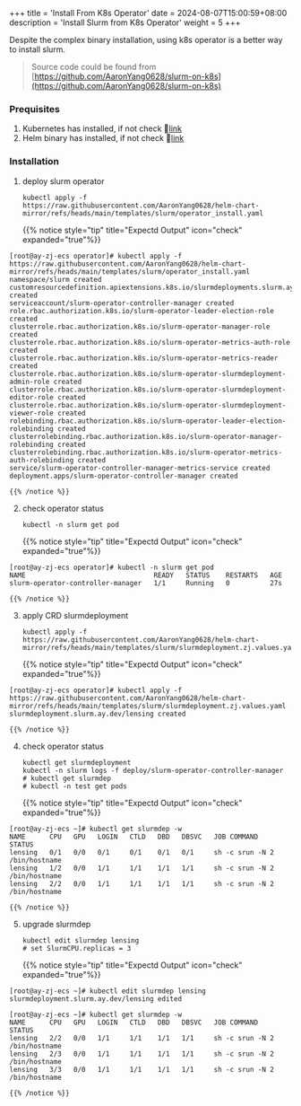+++
title = 'Install From K8s Operator'
date = 2024-08-07T15:00:59+08:00
description = 'Install Slurm from K8s Operator'
weight = 5
+++


Despite the complex binary installation, using k8s operator is a better way to install slurm.
> Source code could be found from [https://github.com/AaronYang0628/slurm-on-k8s](https://github.com/AaronYang0628/slurm-on-k8s)

### Prequisites
1. Kubernetes has installed, if not check 🔗[link](../../Software/Binary/kubectl.md)
2. Helm binary has installed, if not check 🔗[link](../../Software/Binary/helm.md)

### Installation
1. deploy slurm operator
    ```shell
    kubectl apply -f https://raw.githubusercontent.com/AaronYang0628/helm-chart-mirror/refs/heads/main/templates/slurm/operator_install.yaml
    ```
    {{% notice style="tip" title="Expectd Output" icon="check" expanded="true"%}}
```shell
[root@ay-zj-ecs operator]# kubectl apply -f https://raw.githubusercontent.com/AaronYang0628/helm-chart-mirror/refs/heads/main/templates/slurm/operator_install.yaml
namespace/slurm created
customresourcedefinition.apiextensions.k8s.io/slurmdeployments.slurm.ay.dev created
serviceaccount/slurm-operator-controller-manager created
role.rbac.authorization.k8s.io/slurm-operator-leader-election-role created
clusterrole.rbac.authorization.k8s.io/slurm-operator-manager-role created
clusterrole.rbac.authorization.k8s.io/slurm-operator-metrics-auth-role created
clusterrole.rbac.authorization.k8s.io/slurm-operator-metrics-reader created
clusterrole.rbac.authorization.k8s.io/slurm-operator-slurmdeployment-admin-role created
clusterrole.rbac.authorization.k8s.io/slurm-operator-slurmdeployment-editor-role created
clusterrole.rbac.authorization.k8s.io/slurm-operator-slurmdeployment-viewer-role created
rolebinding.rbac.authorization.k8s.io/slurm-operator-leader-election-rolebinding created
clusterrolebinding.rbac.authorization.k8s.io/slurm-operator-manager-rolebinding created
clusterrolebinding.rbac.authorization.k8s.io/slurm-operator-metrics-auth-rolebinding created
service/slurm-operator-controller-manager-metrics-service created
deployment.apps/slurm-operator-controller-manager created
```
    {{% /notice %}}

2. check operator status
    ```shell
    kubectl -n slurm get pod
    ```
    {{% notice style="tip" title="Expectd Output" icon="check" expanded="true"%}}
```shell
[root@ay-zj-ecs operator]# kubectl -n slurm get pod
NAME                                READY   STATUS    RESTARTS   AGE
slurm-operator-controller-manager   1/1     Running   0          27s
```
    {{% /notice %}}

3. apply CRD slurmdeployment 
    ```shell
    kubectl apply -f https://raw.githubusercontent.com/AaronYang0628/helm-chart-mirror/refs/heads/main/templates/slurm/slurmdeployment.zj.values.yaml
    ```
    {{% notice style="tip" title="Expectd Output" icon="check" expanded="true"%}}
```shell
[root@ay-zj-ecs operator]# kubectl apply -f https://raw.githubusercontent.com/AaronYang0628/helm-chart-mirror/refs/heads/main/templates/slurm/slurmdeployment.zj.values.yaml
slurmdeployment.slurm.ay.dev/lensing created
```
    {{% /notice %}}

4. check operator status
    ```shell
    kubectl get slurmdeployment
    kubectl -n slurm logs -f deploy/slurm-operator-controller-manager
    # kubectl get slurmdep
    # kubectl -n test get pods
    ```
    {{% notice style="tip" title="Expectd Output" icon="check" expanded="true"%}}
```shell
[root@ay-zj-ecs ~]# kubectl get slurmdep -w
NAME      CPU   GPU   LOGIN   CTLD   DBD   DBSVC   JOB COMMAND                     STATUS
lensing   0/1   0/0   0/1     0/1    0/1   0/1     sh -c srun -N 2 /bin/hostname   
lensing   1/2   0/0   1/1     1/1    1/1   1/1     sh -c srun -N 2 /bin/hostname   
lensing   2/2   0/0   1/1     1/1    1/1   1/1     sh -c srun -N 2 /bin/hostname   
```
    {{% /notice %}}

5. upgrade slurmdep 
    ```shell
    kubectl edit slurmdep lensing
    # set SlurmCPU.replicas = 3
    ```
    {{% notice style="tip" title="Expectd Output" icon="check" expanded="true"%}}
```shell
[root@ay-zj-ecs ~]# kubectl edit slurmdep lensing
slurmdeployment.slurm.ay.dev/lensing edited

[root@ay-zj-ecs ~]# kubectl get slurmdep -w
NAME      CPU   GPU   LOGIN   CTLD   DBD   DBSVC   JOB COMMAND                     STATUS
lensing   2/2   0/0   1/1     1/1    1/1   1/1     sh -c srun -N 2 /bin/hostname   
lensing   2/3   0/0   1/1     1/1    1/1   1/1     sh -c srun -N 2 /bin/hostname   
lensing   3/3   0/0   1/1     1/1    1/1   1/1     sh -c srun -N 2 /bin/hostname   
```
    {{% /notice %}}